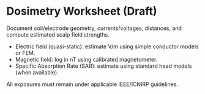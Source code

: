 # Dosimetry Worksheet (Draft)

Document coil/electrode geometry, currents/voltages, distances, and compute estimated scalp field strengths.

- Electric field (quasi-static): estimate V/m using simple conductor models or FEM.
- Magnetic field: log in nT using calibrated magnetometer.
- Specific Absorption Rate (SAR): estimate using standard head models (when available).

All exposures must remain under applicable IEEE/ICNIRP guidelines.
